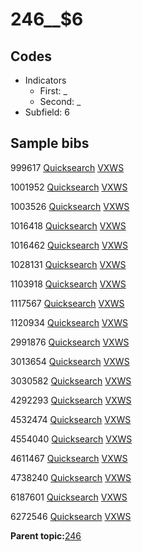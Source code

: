 # 246\_\_$6

## Codes

-   Indicators
    -   First: \_
    -   Second: \_
-   Subfield: 6

## Sample bibs

999617 [Quicksearch](https://search.library.yale.edu/catalog/999617) [VXWS](http://prodorbis.library.yale.edu:7014/vxws/GetHoldingsService?bibId=999617)

1001952 [Quicksearch](https://search.library.yale.edu/catalog/1001952) [VXWS](http://prodorbis.library.yale.edu:7014/vxws/GetHoldingsService?bibId=1001952)

1003526 [Quicksearch](https://search.library.yale.edu/catalog/1003526) [VXWS](http://prodorbis.library.yale.edu:7014/vxws/GetHoldingsService?bibId=1003526)

1016418 [Quicksearch](https://search.library.yale.edu/catalog/1016418) [VXWS](http://prodorbis.library.yale.edu:7014/vxws/GetHoldingsService?bibId=1016418)

1016462 [Quicksearch](https://search.library.yale.edu/catalog/1016462) [VXWS](http://prodorbis.library.yale.edu:7014/vxws/GetHoldingsService?bibId=1016462)

1028131 [Quicksearch](https://search.library.yale.edu/catalog/1028131) [VXWS](http://prodorbis.library.yale.edu:7014/vxws/GetHoldingsService?bibId=1028131)

1103918 [Quicksearch](https://search.library.yale.edu/catalog/1103918) [VXWS](http://prodorbis.library.yale.edu:7014/vxws/GetHoldingsService?bibId=1103918)

1117567 [Quicksearch](https://search.library.yale.edu/catalog/1117567) [VXWS](http://prodorbis.library.yale.edu:7014/vxws/GetHoldingsService?bibId=1117567)

1120934 [Quicksearch](https://search.library.yale.edu/catalog/1120934) [VXWS](http://prodorbis.library.yale.edu:7014/vxws/GetHoldingsService?bibId=1120934)

2991876 [Quicksearch](https://search.library.yale.edu/catalog/2991876) [VXWS](http://prodorbis.library.yale.edu:7014/vxws/GetHoldingsService?bibId=2991876)

3013654 [Quicksearch](https://search.library.yale.edu/catalog/3013654) [VXWS](http://prodorbis.library.yale.edu:7014/vxws/GetHoldingsService?bibId=3013654)

3030582 [Quicksearch](https://search.library.yale.edu/catalog/3030582) [VXWS](http://prodorbis.library.yale.edu:7014/vxws/GetHoldingsService?bibId=3030582)

4292293 [Quicksearch](https://search.library.yale.edu/catalog/4292293) [VXWS](http://prodorbis.library.yale.edu:7014/vxws/GetHoldingsService?bibId=4292293)

4532474 [Quicksearch](https://search.library.yale.edu/catalog/4532474) [VXWS](http://prodorbis.library.yale.edu:7014/vxws/GetHoldingsService?bibId=4532474)

4554040 [Quicksearch](https://search.library.yale.edu/catalog/4554040) [VXWS](http://prodorbis.library.yale.edu:7014/vxws/GetHoldingsService?bibId=4554040)

4611467 [Quicksearch](https://search.library.yale.edu/catalog/4611467) [VXWS](http://prodorbis.library.yale.edu:7014/vxws/GetHoldingsService?bibId=4611467)

4738240 [Quicksearch](https://search.library.yale.edu/catalog/4738240) [VXWS](http://prodorbis.library.yale.edu:7014/vxws/GetHoldingsService?bibId=4738240)

6187601 [Quicksearch](https://search.library.yale.edu/catalog/6187601) [VXWS](http://prodorbis.library.yale.edu:7014/vxws/GetHoldingsService?bibId=6187601)

6272546 [Quicksearch](https://search.library.yale.edu/catalog/6272546) [VXWS](http://prodorbis.library.yale.edu:7014/vxws/GetHoldingsService?bibId=6272546)

**Parent topic:**[246](../../tags/246/246.md)


